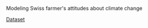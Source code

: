 Modeling Swiss farmer's attitudes about climate change

[Dataset](https://www.sciencedirect.com/science/article/pii/S2352340920303048)
